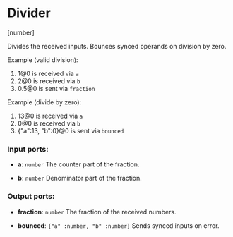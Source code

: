 # Divider

[number]

Divides the received inputs. Bounces synced operands on division by zero.

Example (valid division):

1. 1@0 is received via `a`
2. 2@0 is received via `b`
3. 0.5@0 is sent via `fraction`

Example (divide by zero):

1. 13@0 is received via `a`
2. 0@0 is received via `b`
3. {"a":13, "b":0}@0 is sent via `bounced`

### Input ports:

* __a__: `number`
    The counter part of the fraction.



* __b__: `number`
    Denominator part of the fraction.



### Output ports:

* __fraction__: `number`
    The fraction of the received numbers.



* __bounced__: `{"a" :number, "b" :number}`
    Sends synced inputs on error.



